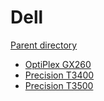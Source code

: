 # Dell
[Parent directory](../index.md)

* [OptiPlex GX260](./OptiPlexGX260/index.md)
* [Precision T3400](./PrecisionT3400/index.md)
* [Precision T3500](./PrecisionT3500/index.md)
